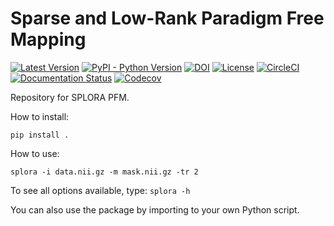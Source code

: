 # Sparse and Low-Rank Paradigm Free Mapping

[![Latest Version](https://img.shields.io/pypi/v/splora.svg)](https://pypi.python.org/pypi/splora/)
[![PyPI - Python Version](https://img.shields.io/pypi/pyversions/splora.svg)](https://pypi.python.org/pypi/splora/)
[![DOI](https://zenodo.org/badge/111111.svg)](https://zenodo.org/badge/latestdoi/111111)
[![License](https://img.shields.io/badge/License-LGPL%202.1-blue.svg)](https://opensource.org/licenses/LGPL-2.1)
[![CircleCI](https://circleci.com/gh/eurunuela/splora.svg?style=shield)](https://circleci.com/gh/eurunuela/splora)
[![Documentation Status](https://readthedocs.org/projects/splora/badge/?version=latest)](http://splora.readthedocs.io/en/latest/?badge=latest)
[![Codecov](https://codecov.io/gh/eurunuela/splora/branch/main/graph/badge.svg)](https://codecov.io/gh/me-ica/template-package)

Repository for SPLORA PFM.

How to install:

`pip install .`

How to use:

`splora -i data.nii.gz -m mask.nii.gz -tr 2`

To see all options available, type: `splora -h`

You can also use the package by importing to your own Python script.
